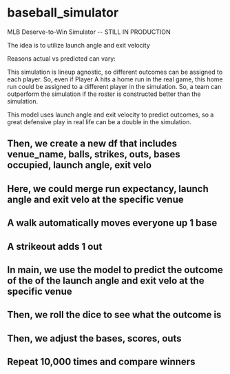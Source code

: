 # baseball_simulator
MLB Deserve-to-Win Simulator -- STILL IN PRODUCTION

The idea is to utilize launch angle and exit velocity 

Reasons actual vs predicted can vary:

This simulation is lineup agnostic, so different outcomes can be assigned to each player. So, even if Player A hits a home run in the real game, this home run could be assigned to a different player in the simulation. So, a team can outperform the simulation if the roster is constructed better than the simulation.

This model uses launch angle and exit velocity to predict outcomes, so a great defensive play in real life can be a double in the simulation.

## Then, we create a new df that includes venue_name, balls, strikes, outs, bases occupied, launch angle, exit velo
## Here, we could merge run expectancy, launch angle and exit velo at the specific venue
## A walk automatically moves everyone up 1 base
## A strikeout adds 1 out
## In main, we use the model to predict the outcome of the of the launch angle and exit velo at the specific venue
## Then, we roll the dice to see what the outcome is
## Then, we adjust the bases, scores, outs
## Repeat 10,000 times and compare winners
